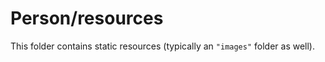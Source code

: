 # Person/resources

This folder contains static resources (typically an `"images"` folder as well).
